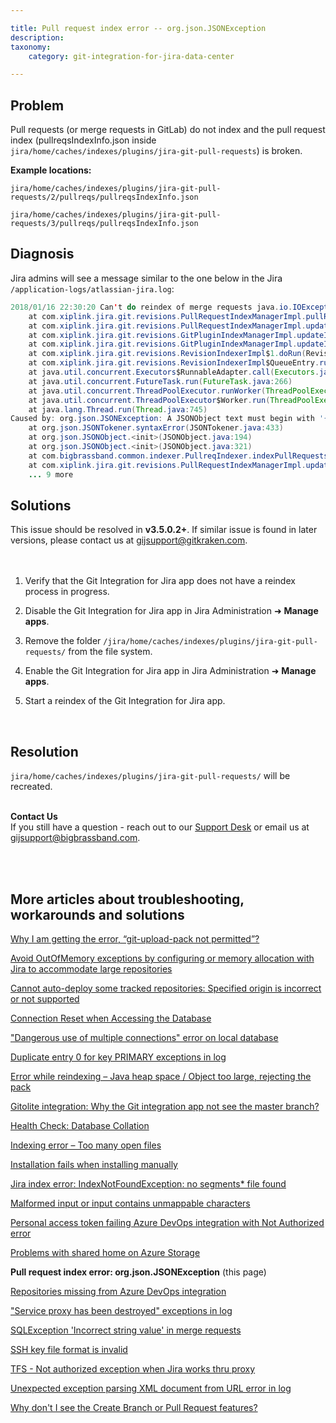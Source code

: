 ```yaml
---

title: Pull request index error -- org.json.JSONException
description:
taxonomy:
    category: git-integration-for-jira-data-center

---
```


<!-- TROUBLESHOOTING -->

## Problem

Pull requests (or merge requests in GitLab) do not index and the pull request index (pullreqsIndexInfo.json inside `jira/home/caches/indexes/plugins/jira-git-pull-requests`) is broken.

**Example locations:**

`jira/home/caches/indexes/plugins/jira-git-pull-requests/2/pullreqs/pullreqsIndexInfo.json`

`jira/home/caches/indexes/plugins/jira-git-pull-requests/3/pullreqs/pullreqsIndexInfo.json`

## Diagnosis

Jira admins will see a message similar to the one below in the Jira `/application-logs/atlassian-jira.log`:

```java
2018/01/16 22:30:20 Can't do reindex of merge requests java.io.IOException: Can't do reindex of merge requests
    at com.xiplink.jira.git.revisions.PullRequestIndexManagerImpl.pullRequestException(PullRequestIndexManagerImpl.java:157)
    at com.xiplink.jira.git.revisions.PullRequestIndexManagerImpl.updatePullReqIndex(PullRequestIndexManagerImpl.java:151)
    at com.xiplink.jira.git.revisions.GitPluginIndexManagerImpl.updateIndexImpl(GitPluginIndexManagerImpl.java:409)
    at com.xiplink.jira.git.revisions.GitPluginIndexManagerImpl.updateIndex(GitPluginIndexManagerImpl.java:431)
    at com.xiplink.jira.git.revisions.RevisionIndexerImpl$1.doRun(RevisionIndexerImpl.java:300)
    at com.xiplink.jira.git.revisions.RevisionIndexerImpl$QueueEntry.run(RevisionIndexerImpl.java:123)
    at java.util.concurrent.Executors$RunnableAdapter.call(Executors.java:511)
    at java.util.concurrent.FutureTask.run(FutureTask.java:266)
    at java.util.concurrent.ThreadPoolExecutor.runWorker(ThreadPoolExecutor.java:1142)
    at java.util.concurrent.ThreadPoolExecutor$Worker.run(ThreadPoolExecutor.java:617)
    at java.lang.Thread.run(Thread.java:745)
Caused by: org.json.JSONException: A JSONObject text must begin with '{' at 1 [character 2 line 1]
    at org.json.JSONTokener.syntaxError(JSONTokener.java:433)
    at org.json.JSONObject.<init>(JSONObject.java:194)
    at org.json.JSONObject.<init>(JSONObject.java:321)
    at com.bigbrassband.common.indexer.PullreqIndexer.indexPullRequests(PullreqIndexer.java:60)
    at com.xiplink.jira.git.revisions.PullRequestIndexManagerImpl.updatePullReqIndex(PullRequestIndexManagerImpl.java:149)
    ... 9 more
```

## Solutions

<div class="bbb-callout bbb--info">
    <div class="irow">
    <div class="ilogobox">
        <span class="logoimg"></span>
    </div>
    <div class="imsgbox">
        This issue should be resolved in <b>v3.5.0.2+</b>. If similar issue is found in later versions, please contact us at <a href='gijsupport@gitkraken.com'>gijsupport@gitkraken.com</a>.
    </div>
    </div>
</div>
<br>
<br>

1.  Verify that the Git Integration for Jira app does not have a reindex process in progress.

2.  Disable the Git Integration for Jira app in Jira Administration ➜ **Manage apps**.

3.  Remove the folder `/jira/home/caches/indexes/plugins/jira-git-pull-requests/` from the file system.

4.  Enable the Git Integration for Jira app in Jira Administration ➜ **Manage apps**.

5.  Start a reindex of the Git Integration for Jira app.

<p>&nbsp;</p>

## Resolution

`jira/home/caches/indexes/plugins/jira-git-pull-requests/` will be recreated.

<br>

<div class="bbb-callout bbb--info">
    <div class="irow">
    <div class="ilogobox">
        <span class="logoimg"></span>
    </div>
    <div class="imsgbox">
        <b>Contact Us</b><br>
        If you still have a question - reach out to our <a href='https://help.gitkraken.com/git-integration-for-jira-data-center/gij-self-hosted-contact-support/'>Support Desk</a> or email us at <a href='gijsupport@bigbrassband.com'>gijsupport@bigbrassband.com</a>.
    </div>
    </div>
</div>
<br>

<p>&nbsp;</p>

## More articles about troubleshooting, workarounds and solutions

[Why I am getting the error, “git-upload-pack not permitted”?](/git-integration-for-jira-data-center/why-i-am-getting-the-error-git-upload-pack-not-permitted-gij-self-managed/)

[Avoid OutOfMemory exceptions by configuring or memory allocation with Jira to accommodate large repositories](/git-integration-for-jira-data-center/avoid-outofmemory-exceptions-by-configuring-or-memory-allocation-with-jira-to-accommodate-large-repositories-gij-self-managed)

[Cannot auto-deploy some tracked repositories: Specified origin is incorrect or not supported](/git-integration-for-jira-data-center/Cannot-auto-deploy-some-tracked-repositories-gij-self-managed)

[Connection Reset when Accessing the Database](/git-integration-for-jira-data-center/Connection-reset-when-accessing-the-database-gij-self-managed)

["Dangerous use of multiple connections" error on local database](/git-integration-for-jira-data-center/Dangerous-use-of-multiple-connections-error-on-local-database-gij-self-managed)

[Duplicate entry 0 for key PRIMARY exceptions in log](/git-integration-for-jira-data-center/Duplicate-entry-0-for-key-PRIMARY-exceptions-in-log-gij-self-managed)

[Error while reindexing – Java heap space / Object too large, rejecting the pack](/git-integration-for-jira-data-center/Error-while-reindexing-Java-heap-space-Object-too-large,-rejecting-the-pack-gij-self-managed)

[Gitolite integration: Why the Git integration app not see the master branch?](/git-integration-for-jira-data-center/Gitolite-integration--why-the-Git-integration-app-not-see-the-master-branch-gij-self-managed)

[Health Check: Database Collation](/git-integration-for-jira-data-center/Health-check--database-collation-gij-self-managed)

[Indexing error – Too many open files](/git-integration-for-jira-data-center/Indexing-error-Too-many-open-files-gij-self-managed)

[Installation fails when installing manually](/git-integration-for-jira-data-center/Installation-fails-when-installing-manually-gij-self-managed)

[Jira index error: IndexNotFoundException: no segments* file found](/git-integration-for-jira-data-center/Jira-index-error--IndexNotFoundException--no-segments-file-found)

[Malformed input or input contains unmappable characters](/git-integration-for-jira-data-center/Malformed-input-or-input-contains-unmappable-characters-gij-self-managed)

[Personal access token failing Azure DevOps integration with Not Authorized error](/git-integration-for-jira-data-center/Personal-access-token-failing-azure-devops-integration-with-Not-Authorized-error-gij-self-managed)

[Problems with shared home on Azure Storage](/git-integration-for-jira-data-center/Problems-with-shared-home-on-azure-storage-gij-self-managed)

**Pull request index error: org.json.JSONException** (this page)

[Repositories missing from Azure DevOps integration](/git-integration-for-jira-data-center/Repositories-missing-from-azure-devops-integration-gij-self-managed)

["Service proxy has been destroyed" exceptions in log](/git-integration-for-jira-data-center/service-proxy-has-been-destroyed-exceptions-in-log-gij-self-managed)

[SQLException 'Incorrect string value' in merge requests](/git-integration-for-jira-data-center/sqlexception-incorrect-string-value-in-merge-requests-gij-self-managed)

[SSH key file format is invalid](/git-integration-for-jira-data-center/ssh-key-file-format-is-invalid-gij-self-managed)

[TFS - Not authorized exception when Jira works thru proxy](/git-integration-for-jira-data-center/tfs-not-authorized-exception-when-jira-works-thru-proxy-gij-self-managed)

[Unexpected exception parsing XML document from URL error in log](/git-integration-for-jira-data-center/Unexpected-exception-parsing-XML-document-from-URL-error-in-log-gij-self-managed)

[Why don't I see the Create Branch or Pull Request features?](/git-integration-for-jira-data-center/why-dont-i-see-the-create-branch-or-pull-request-features-gij-self-managed)

<br>
<br>

